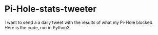 # Pi-Hole-stats-tweeter
I want to send a a daily tweet with the results of what my Pi-Hole blocked. Here is the code, run in Python3.

